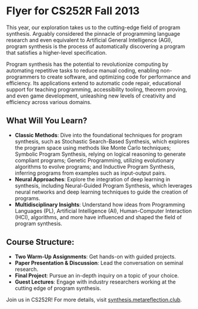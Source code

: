 # Flyer for CS252R Fall 2013

This year, our exploration takes us to the cutting-edge field of program synthesis. Arguably considered the pinnacle of programming language research and even equivalent to Artificial General Intelligence (AGI), program synthesis is the process of automatically discovering a program that satisfies a higher-level specification. 

Program synthesis has the potential to revolutionize computing by automating repetitive tasks to reduce manual coding, enabling non-programmers to create software, and optimizing code for performance and efficiency. Its applications extend to automatic code repair, educational support for teaching programming, accessibility tooling, theorem proving, and even game development, unleashing new levels of creativity and efficiency across various domains.

## What Will You Learn?

- **Classic Methods**: Dive into the foundational techniques for program synthesis, such as Stochastic Search-Based Synthesis, which explores the program space using methods like Monte Carlo techniques; Symbolic Program Synthesis, relying on logical reasoning to generate compliant programs; Genetic Programming, utilizing evolutionary algorithms to evolve programs; and Inductive Program Synthesis, inferring programs from examples such as input-output pairs.
- **Neural Approaches**: Explore the integration of deep learning in synthesis, including Neural-Guided Program Synthesis, which leverages neural networks and deep learning techniques to guide the creation of programs.
- **Multidisciplinary Insights**: Understand how ideas from Programming Languages (PL), Artificial Intelligence (AI), Human-Computer Interaction (HCI), algorithms, and more have influenced and shaped the field of program synthesis.

## Course Structure:

- **Two Warm-Up Assignments**: Get hands-on with guided projects.
- **Paper Presentation & Discussion**: Lead the conversation on seminal research.
- **Final Project**: Pursue an in-depth inquiry on a topic of your choice.
- **Guest Lectures**: Engage with industry researchers working at the cutting edge of program synthesis.

Join us in CS252R!
For more details, visit [synthesis.metareflection.club](https://synthesis.metareflection.club).
